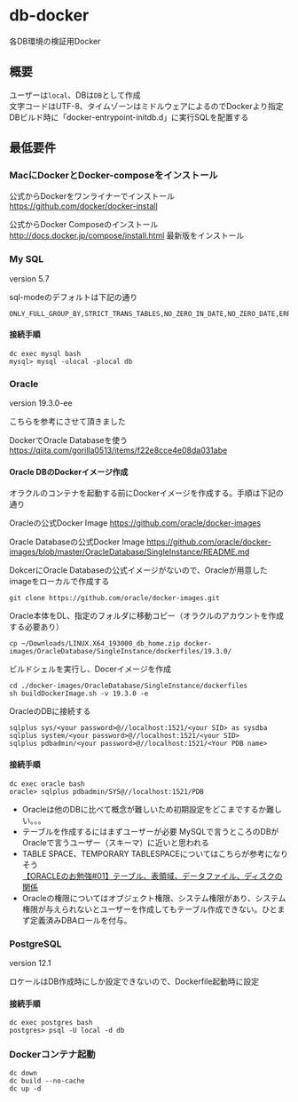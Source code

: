 # db-docker
各DB環境の検証用Docker

## 概要
ユーザーは`local`、DBは`DB`として作成  
文字コードはUTF-8、タイムゾーンはミドルウェアによるのでDockerより指定
DBビルド時に「docker-entrypoint-initdb.d」に実行SQLを配置する

## 最低要件

### MacにDockerとDocker-composeをインストール

公式からDockerをワンライナーでインストール
https://github.com/docker/docker-install

公式からDocker Composeのインストール
http://docs.docker.jp/compose/install.html
最新版をインストール

### My SQL
version 5.7

sql-modeのデフォルトは下記の通り
```
ONLY_FULL_GROUP_BY,STRICT_TRANS_TABLES,NO_ZERO_IN_DATE,NO_ZERO_DATE,ERROR_FOR_DIVISION_BY_ZERO,NO_AUTO_CREATE_USER,NO_ENGINE_SUBSTITUTION
```

#### 接続手順
```
dc exec mysql bash
mysql> mysql -ulocal -plocal db

```

### Oracle
version 19.3.0-ee

こちらを参考にさせて頂きました

DockerでOracle Databaseを使う
https://qiita.com/gorilla0513/items/f22e8cce4e08da031abe

#### Oracle DBのDockerイメージ作成
オラクルのコンテナを起動する前にDockerイメージを作成する。手順は下記の通り

Oracleの公式Docker Image
https://github.com/oracle/docker-images

Oracle Databaseの公式Docker Image
https://github.com/oracle/docker-images/blob/master/OracleDatabase/SingleInstance/README.md

DokcerにOracle Databaseの公式イメージがないので、Oracleが用意したimageをローカルで作成する
```
git clone https://github.com/oracle/docker-images.git
```

Oracle本体をDL、指定のフォルダに移動コピー（オラクルのアカウントを作成する必要あり）
```
cp ~/Downloads/LINUX.X64_193000_db_home.zip docker-images/OracleDatabase/SingleInstance/dockerfiles/19.3.0/
```

ビルドシェルを実行し、Docerイメージを作成
```
cd ./docker-images/OracleDatabase/SingleInstance/dockerfiles
sh buildDockerImage.sh -v 19.3.0 -e
```

OracleのDBに接続する
```
sqlplus sys/<your password>@//localhost:1521/<your SID> as sysdba
sqlplus system/<your password>@//localhost:1521/<your SID>
sqlplus pdbadmin/<your password>@//localhost:1521/<Your PDB name>
```

#### 接続手順
```
dc exec oracle bash
oracle> sqlplus pdbadmin/SYS@//localhost:1521/PDB
```

- Oracleは他のDBに比べて概念が難しいため初期設定をどこまでするか難しい。。。
- テーブルを作成するにはまずユーザーが必要
MySQLで言うところのDBがOracleで言うユーザー（スキーマ）に近いと思われる
- TABLE SPACE、TEMPORARY TABLESPACEについてはこちらが参考になりそう  
[【ORACLEのお勉強#01】テーブル、表領域、データファイル、ディスクの関係](https://el.jibun.atmarkit.co.jp/yuu1/2017/08/oracle_oracle_redoundo_oracle_10oracle.html)  
- Oracleの権限についてはオブジェクト権限、システム権限があり、システム権限が与えられないとユーザーを作成してもテーブル作成できない。ひとまず定義済みDBAロールを付与。

### PostgreSQL
version 12.1

ロケールはDB作成時にしか設定できないので、Dockerfile起動時に設定

#### 接続手順
```
dc exec postgres bash
postgres> psql -U local -d db

```

### Dockerコンテナ起動
```
dc down
dc build --no-cache
dc up -d
```
